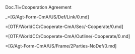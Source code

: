 Doc.Ti=Cooperation Agreement

_=[G/Agt-Form-CmA/US/Def/Link/0.md]

=[OTF/WorldCC/Cooperate-CmA/Sec/-Cooperate/0.md]

=[OTF/WorldCC/Cooperate-CmA/Outline/-Cooperate/0.md]

=[G/Agt-Form-CmA/US/Frame/2Parties-NoDef/0.md]
